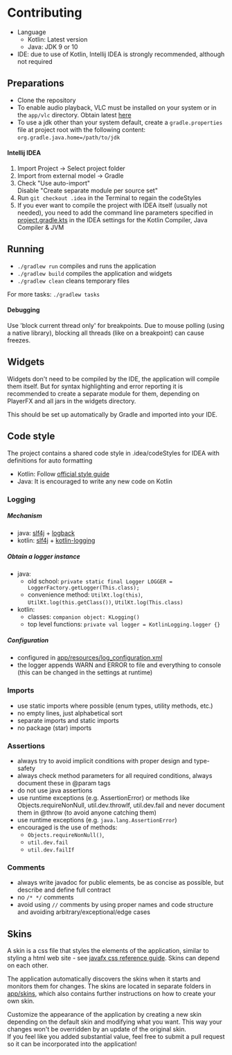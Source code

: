 # Contributing

- Language
  - Kotlin: Latest version
  - Java: JDK 9 or 10
- IDE: due to use of Kotlin, Intellij IDEA is strongly recommended, although not required

## Preparations

- Clone the repository
- To enable audio playback, VLC must be installed on your system or in the `app/vlc` directory. Obtain latest [here](https://www.videolan.org/vlc/)
- To use a jdk other than your system default, create a `gradle.properties` file at project root with the following content: `org.gradle.java.home=/path/to/jdk`

#### Intellij IDEA

1) Import Project -> Select project folder  
2) Import from external model -> Gradle 
3) Check "Use auto-import"  
   Disable "Create separate module per source set"
4) Run `git checkout .idea` in the Terminal to regain the codeStyles
5) If you ever want to compile the project with IDEA itself (usually not needed), 
   you need to add the command line parameters specified in [project.gradle.kts](gradle/project.gradle.kts)
   in the IDEA settings for the Kotlin Compiler, Java Compiler & JVM

## Running

- `./gradlew run` compiles and runs the application
- `./gradlew build` compiles the application and widgets
- `./gradlew clean` cleans temporary files

For more tasks: `./gradlew tasks`

#### Debugging

Use 'block current thread only' for breakpoints. 
Due to mouse polling (using a native library), blocking all threads (like on a breakpoint) can cause freezes.

## Widgets

Widgets don't need to be compiled by the IDE, the application will compile them itself. 
But for syntax highlighting and error reporting it is recommended to create a separate module for them, 
depending on PlayerFX and all jars in the widgets directory. 

This should be set up automatically by Gradle and imported into your IDE.

## Code style

The project contains a shared code style in .idea/codeStyles for IDEA with definitions for auto formatting
  - Kotlin: Follow [official style guide](https://kotlinlang.org/docs/reference/coding-conventions.html)
  - Java: It is encouraged to write any new code on Kotlin
      
### Logging

##### Mechanism
 - java: [slf4j](https://github.com/qos-ch/slf4j) + [logback](https://github.com/qos-ch/logback)
 - kotlin: [slf4j](https://github.com/qos-ch/slf4j) + [kotlin-logging](https://github.com/MicroUtils/kotlin-logging)

##### Obtain a logger instance
 - java:<br>
   - old school: `private static final Logger LOGGER = LoggerFactory.getLogger(This.class);`<br>
   - convenience method: `UtilKt.log(this)`, `UtilKt.log(this.getClass())`, `UtilKt.log(This.class)`
 - kotlin:<br>
   - classes: `companion object: KLogging()`<br>
   - top level functions: `private val logger = KotlinLogging.logger {}`

##### Configuration
 - configured in [app/resources/log_configuration.xml](app/resources/log_configuration.xml)
 - the logger appends WARN and ERROR to file and everything to console (this can be changed in the settings at runtime)

### Imports
 - use static imports where possible (enum types, utility methods, etc.)
 - no empty lines, just alphabetical sort
 - separate imports and static imports
 - no package (star) imports

### Assertions
 - always try to avoid implicit conditions with proper design and type-safety
 - always check method parameters for all required conditions, always document these in @param tags
 - do not use java assertions
 - use runtime exceptions (e.g. AssertionError) or methods like Objects.requireNonNull, 
   util.dev.throwIf, util.dev.fail and never document them in @throw (to avoid anyone catching them)
 - use runtime exceptions (e.g. `java.lang.AssertionError`)
 - encouraged is the use of methods:
   - `Objects.requireNonNull()`, 
   - `util.dev.fail`
   - `util.dev.failIf`

### Comments
 - always write javadoc for public elements, be as concise as possible, but describe and define full contract
 - no `/* */` comments
 - avoid using `//` comments by using proper names and code structure and avoiding arbitrary/exceptional/edge cases 

## Skins

A skin is a css file that styles the elements of the application, similar to styling a html web site -
see [javafx css reference guide](http://docs.oracle.com/javafx/2/api/javafx/scene/doc-files/cssref.html). 
Skins can depend on each other.

The application automatically discovers the skins when it starts and monitors them for changes. 
The skins are located in separate folders in [app/skins](/working%20dir/skins), 
which also contains further instructions on how to create your own skin.

Customize the appearance of the application by creating a new skin depending on the default skin and modifying what you want. 
This way your changes won't be overridden by an update of the original skin.  
If you feel like you added substantial value, feel free to submit a pull request so it can be incorporated into the application!

